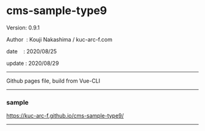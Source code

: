 ﻿# cms-sample-type9

 Version: 0.9.1

 Author  : Kouji Nakashima / kuc-arc-f.com

 date    : 2020/08/25 

 update : 2020/08/29

***

Github pages file, build from Vue-CLI

***
### sample

https://kuc-arc-f.github.io/cms-sample-type9/

***

